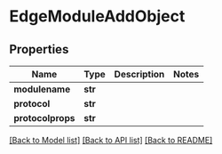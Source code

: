 # EdgeModuleAddObject

## Properties
Name | Type | Description | Notes
------------ | ------------- | ------------- | -------------
**modulename** | **str** |  | 
**protocol** | **str** |  | 
**protocolprops** | **str** |  | 

[[Back to Model list]](../README.md#documentation-for-models) [[Back to API list]](../README.md#documentation-for-api-endpoints) [[Back to README]](../README.md)


